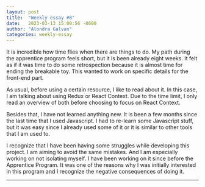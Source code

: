 ```yaml
---
layout: post
title:  "Weekly essay #8"
date:   2023-03-13 15:00:56 -0600
author: "Alondra Galvan"
categories: weekly-essay
---
```


  
It is incredible how time flies when there are things to do. My path during the apprentice program feels short, but it is been already eight weeks. It felt as if it was time to do some retrospection because it is almost time for ending the breakable toy. This wanted to work on specific details for the front-end part.

As usual, before using a certain resource, I like to read about it. In this case, I am talking about using Redux or React Context. Due to the time limit, I only read an overview of both before choosing to focus on React Context.

Besides that, I have not learned anything new. It is been a few months since the last time that I used Javascript. I had to re-learn some Javascript stuff, but it was easy since I already used some of it or it is similar to other tools that I am used to.

I recognize that I have been having some struggles while developing this project. I am aiming to avoid the same mistakes. And I am especially working on not isolating myself. I have been working on it since before the Apprentice Program. It was one of the reasons why I was initially interested in this program and I recognize the negative consequences of doing it.

* * *
